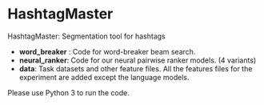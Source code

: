 # HashtagMaster
HashtagMaster: Segmentation tool for hashtags

- **word_breaker** : Code for word-breaker beam search.
- **neural_ranker**: Code for our neural pairwise ranker models. (4 variants)
- **data**: Task datasets and other feature files. All the features files for the experiment are added except the language models.

Please use Python 3 to run the code.
